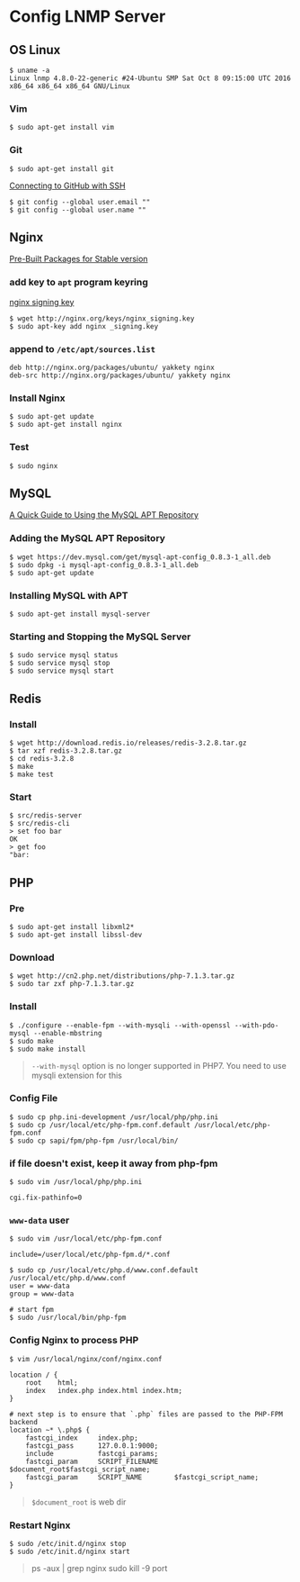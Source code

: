 # Config LNMP Server

## OS Linux

```shell
$ uname -a
Linux lnmp 4.8.0-22-generic #24-Ubuntu SMP Sat Oct 8 09:15:00 UTC 2016 x86_64 x86_64 x86_64 GNU/Linux
```


### Vim
```shell
$ sudo apt-get install vim
```

### Git

```shell
$ sudo apt-get install git
```

[Connecting to GitHub with SSH](https://help.github.com/articles/connecting-to-github-with-ssh/)


```shell
$ git config --global user.email ""
$ git config --global user.name ""

```

## Nginx

[Pre-Built Packages for Stable version](http://nginx.org/en/linux_packages.html)

### add key to `apt` program keyring
[nginx signing key](http://nginx.org/keys/nginx_signing.key)

```shell
$ wget http://nginx.org/keys/nginx_signing.key
$ sudo apt-key add nginx _signing.key
```

### append to `/etc/apt/sources.list`

```
deb http://nginx.org/packages/ubuntu/ yakkety nginx
deb-src http://nginx.org/packages/ubuntu/ yakkety nginx
```

### Install Nginx

```shell
$ sudo apt-get update
$ sudo apt-get install nginx
```

### Test

```shell
$ sudo nginx
```

## MySQL

[A Quick Guide to Using the MySQL APT Repository](https://dev.mysql.com/doc/mysql-apt-repo-quick-guide/en/)

### Adding the MySQL APT Repository

``` shell
$ wget https://dev.mysql.com/get/mysql-apt-config_0.8.3-1_all.deb
$ sudo dpkg -i mysql-apt-config_0.8.3-1_all.deb
$ sudo apt-get update
```

### Installing MySQL with APT

```shell
$ sudo apt-get install mysql-server
```

### Starting and Stopping the MySQL Server

```shell
$ sudo service mysql status
$ sudo service mysql stop
$ sudo service mysql start
```

## Redis

### Install
``` shell
$ wget http://download.redis.io/releases/redis-3.2.8.tar.gz
$ tar xzf redis-3.2.8.tar.gz
$ cd redis-3.2.8
$ make
$ make test
```
### Start

```shell
$ src/redis-server
$ src/redis-cli
> set foo bar
OK
> get foo
"bar:
```

## PHP

### Pre

```shell
$ sudo apt-get install libxml2*
$ sudo apt-get install libssl-dev
```

### Download

```shell
$ wget http://cn2.php.net/distributions/php-7.1.3.tar.gz
$ sudo tar zxf php-7.1.3.tar.gz
```

### Install

```shell
$ ./configure --enable-fpm --with-mysqli --with-openssl --with-pdo-mysql --enable-mbstring
$ sudo make
$ sudo make install
```

> `--with-mysql` option is no longer supported in PHP7.
> You need to use mysqli extension for this

### Config File

```shell
$ sudo cp php.ini-development /usr/local/php/php.ini
$ sudo cp /usr/local/etc/php-fpm.conf.default /usr/local/etc/php-fpm.conf
$ sudo cp sapi/fpm/php-fpm /usr/local/bin/
```

### if file doesn't exist, keep it away from php-fpm

```shell
$ sudo vim /usr/local/php/php.ini

cgi.fix-pathinfo=0
```

### `www-data` user

```shell
$ sudo vim /usr/local/etc/php-fpm.conf

include=/user/local/etc/php-fpm.d/*.conf

$ sudo cp /usr/local/etc/php.d/www.conf.default /usr/local/etc/php.d/www.conf
user = www-data
group = www-data

# start fpm
$ sudo /usr/local/bin/php-fpm
```

### Config Nginx to process PHP

```shell
$ vim /usr/local/nginx/conf/nginx.conf

location / {
    root    html;
    index   index.php index.html index.htm;
}

# next step is to ensure that `.php` files are passed to the PHP-FPM backend
location ~* \.php$ {
    fastcgi_index     index.php;
    fastcgi_pass      127.0.0.1:9000;
    include           fastcgi_params;
    fastcgi_param     SCRIPT_FILENAME    $document_root$fastcgi_script_name;
    fastcgi_param     SCRIPT_NAME        $fastcgi_script_name;
}
```
> `$document_root` is web dir

### Restart Nginx

```shell
$ sudo /etc/init.d/nginx stop
$ sudo /etc/init.d/nginx start
```
> ps -aux | grep nginx
> sudo kill -9 port
